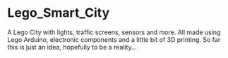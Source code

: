 # Lego_Smart_City
A Lego City with lights, traffic screens, sensors and more. All made using Lego Arduino, electronic components and a little bit of 3D printing.
So far this is just an idea, hopefully to be a reality...

